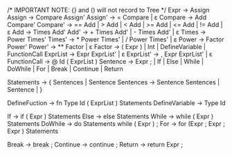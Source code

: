 /* IMPORTANT NOTE: {} and () will not record to Tree */
Expr -> Assign
Assign -> Compare Assign'
Assign' -> = Compare | ε
Compare -> Add Compare'
Compare' -> == Add | > Add | < Add | >= Add |  <= Add | != Add | ε
Add   -> Times Add'
Add'  -> + Times Add' | - Times Add' | ε
Times   -> Power Times'
Times'  -> * Power Times' | / Power Times' | ε
Power   -> Factor Power'
Power'  -> ** Factor | ε
Factor -> ( Expr ) | Int | DefineVariable | FunctionCall
ExprList -> Expr ExprList' | ε
ExprList' -> , Expr ExprList' | ε
FunctionCall -> @ Id ( ExprList )
Sentence -> Expr ; | If | Else | While | DoWhile | For | Break | Continue | Return

Statements -> { Sentences | Sentence
Sentences -> Sentence Sentences | Sentence | }

DefineFuction -> fn Type Id ( ExprList ) Statements
DefineVariable -> Type Id

If -> if ( Expr ) Statements
Else -> else Statements
While -> while ( Expr ) Statements
DoWhile -> do Statements while ( Expr ) ;
For -> for (Expr ; Expr ; Expr ) Statements

Break -> break ;
Continue -> continue ;
Return -> return Expr ;
